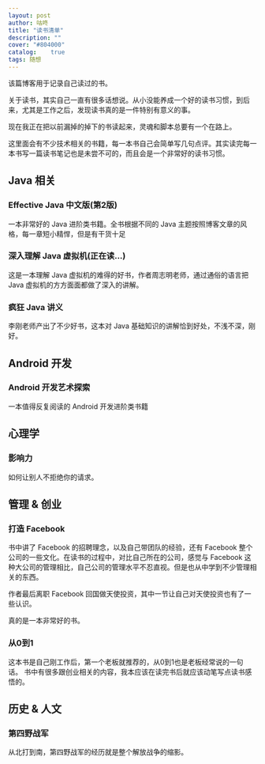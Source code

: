 ```yaml
---
layout: post
author: 咕咚
title: "读书清单"
description: ""
cover: "#804000"
catalog:    true
tags: 随想 
---
```

该篇博客用于记录自己读过的书。

关于读书，其实自己一直有很多话想说。从小没能养成一个好的读书习惯，到后来，尤其是工作之后，发现读书真的是一件特别有意义的事。

现在我正在把以前漏掉的掉下的书读起来，灵魂和脚本总要有一个在路上。

这里面会有不少技术相关的书籍，每一本书自己会简单写几句点评。其实读完每一本书写一篇读书笔记也是未尝不可的，而且会是一个非常好的读书习惯。

## Java 相关

### Effective Java 中文版(第2版)

一本非常好的 Java 进阶类书籍。全书根据不同的 Java 主题按照博客文章的风格，每一章短小精悍，但是有干货十足

### 深入理解 Java 虚拟机(正在读...)

这是一本理解 Java 虚拟机的难得的好书，作者周志明老师，通过通俗的语言把 Java 虚拟机的方方面面都做了深入的讲解。

### 疯狂 Java 讲义

李刚老师产出了不少好书，这本对 Java 基础知识的讲解恰到好处，不浅不深，刚好。

## Android 开发

### Android 开发艺术探索
一本值得反复阅读的 Android 开发进阶类书籍</p>

## 心理学

### 影响力

如何让别人不拒绝你的请求。
    
## 管理 & 创业

### 打造 Facebook 

书中讲了 Facebook 的招聘理念，以及自己带团队的经验，还有 Facebook 整个公司的一些文化。在读书的过程中，对比自己所在的公司，感觉与 Facebook 这种大公司的管理相比，自己公司的管理水平不忍直视。但是也从中学到不少管理相关的东西。

作者最后离职 Facebook 回国做天使投资，其中一节让自己对天使投资也有了一些认识。

真的是一本非常好的书。

### 从0到1

这本书是自己刚工作后，第一个老板就推荐的，从0到1也是老板经常说的一句话。
书中有很多跟创业相关的内容，我本应该在读完书后就应该动笔写点读书感悟的。

## 历史 & 人文

### 第四野战军
从北打到南，第四野战军的经历就是整个解放战争的缩影。

